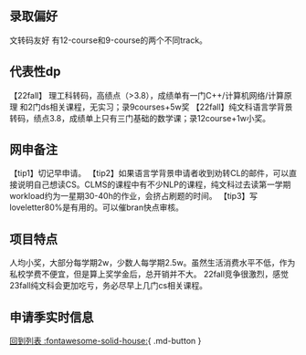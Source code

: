 ## 录取偏好
文转码友好
有12-course和9-course的两个不同track。

## 代表性dp
【22fall】 理工科转码，高绩点（>3.8），成绩单有一门C++/计算机网络/计算原理 和2门ds相关课程，无实习；录9courses+5w奖
【22fall】纯文科语言学背景转码，绩点3.8，成绩单上只有三门基础的数学课；录12course+1w小奖。
## 网申备注
【tip1】切记早申请。
【tip2】如果语言学背景申请者收到劝转CL的邮件，可以直接说明自己想读CS。CLMS的课程中有不少NLP的课程，纯文科过去读第一学期workload约为一星期30-40h的作业，会挤占刷题的时间。
【tip3】写loveletter80%是有用的。可以催bran快点审核。
## 项目特点
人均小奖，大部分每学期2w，少数人每学期2.5w。虽然生活消费水平不低，作为私校学费不便宜，但是算上奖学金后，总开销并不大。
22fall竞争很激烈，感觉23fall纯文科会更加吃亏，务必尽早上几门cs相关课程。
## 申请季实时信息

[回到列表 :fontawesome-solid-house:](选校梯度.md){ .md-button }
